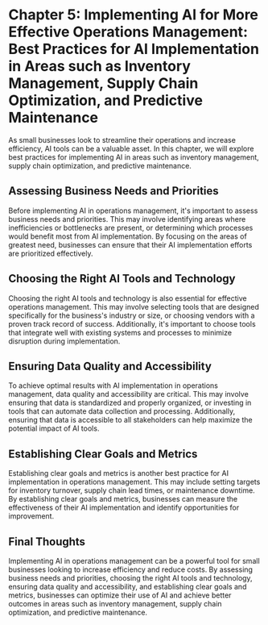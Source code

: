Chapter 5: Implementing AI for More Effective Operations Management: Best Practices for AI Implementation in Areas such as Inventory Management, Supply Chain Optimization, and Predictive Maintenance
======================================================================================================================================================================================================

As small businesses look to streamline their operations and increase efficiency, AI tools can be a valuable asset. In this chapter, we will explore best practices for implementing AI in areas such as inventory management, supply chain optimization, and predictive maintenance.

Assessing Business Needs and Priorities
---------------------------------------

Before implementing AI in operations management, it's important to assess business needs and priorities. This may involve identifying areas where inefficiencies or bottlenecks are present, or determining which processes would benefit most from AI implementation. By focusing on the areas of greatest need, businesses can ensure that their AI implementation efforts are prioritized effectively.

Choosing the Right AI Tools and Technology
------------------------------------------

Choosing the right AI tools and technology is also essential for effective operations management. This may involve selecting tools that are designed specifically for the business's industry or size, or choosing vendors with a proven track record of success. Additionally, it's important to choose tools that integrate well with existing systems and processes to minimize disruption during implementation.

Ensuring Data Quality and Accessibility
---------------------------------------

To achieve optimal results with AI implementation in operations management, data quality and accessibility are critical. This may involve ensuring that data is standardized and properly organized, or investing in tools that can automate data collection and processing. Additionally, ensuring that data is accessible to all stakeholders can help maximize the potential impact of AI tools.

Establishing Clear Goals and Metrics
------------------------------------

Establishing clear goals and metrics is another best practice for AI implementation in operations management. This may include setting targets for inventory turnover, supply chain lead times, or maintenance downtime. By establishing clear goals and metrics, businesses can measure the effectiveness of their AI implementation and identify opportunities for improvement.

Final Thoughts
--------------

Implementing AI in operations management can be a powerful tool for small businesses looking to increase efficiency and reduce costs. By assessing business needs and priorities, choosing the right AI tools and technology, ensuring data quality and accessibility, and establishing clear goals and metrics, businesses can optimize their use of AI and achieve better outcomes in areas such as inventory management, supply chain optimization, and predictive maintenance.
